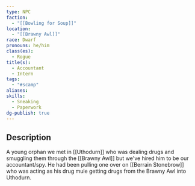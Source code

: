 ```yaml
---
type: NPC
faction:
  - "[[Bowling for Soup]]"
location:
  - "[[Brawny Awl]]"
race: Dwarf
pronouns: he/him
class(es):
  - Rogue
title(s):
  - Accountant
  - Intern
tags:
  - "#scamp"
aliases: 
skills:
  - Sneaking
  - Paperwork
dg-publish: true
---
```

## Description
A young orphan we met in [[Uthodurn]] who was dealing drugs and smuggling them through the [[Brawny Awl]] but we've hired him to be our accountant/spy. He had been pulling one over on [[Berrain Stonebrow]] who was acting as his drug mule getting drugs from the Brawny Awl into Uthodurn.